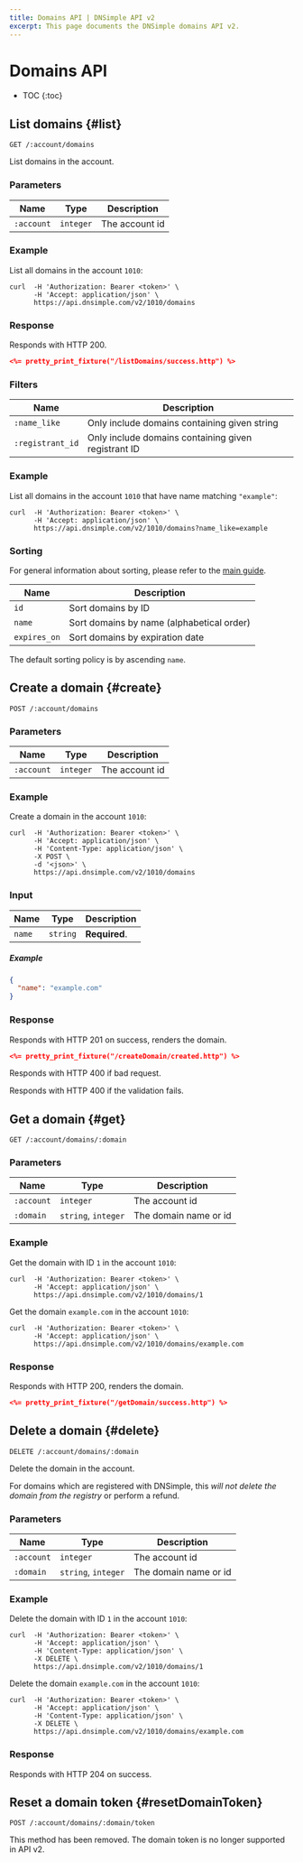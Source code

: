 ```yaml
---
title: Domains API | DNSimple API v2
excerpt: This page documents the DNSimple domains API v2.
---
```


# Domains API

* TOC
{:toc}


## List domains {#list}

    GET /:account/domains

List domains in the account.

### Parameters

Name | Type | Description
-----|------|------------
`:account` | `integer` | The account id

### Example

List all domains in the account `1010`:

    curl  -H 'Authorization: Bearer <token>' \
          -H 'Accept: application/json' \
          https://api.dnsimple.com/v2/1010/domains

### Response

Responds with HTTP 200.

~~~json
<%= pretty_print_fixture("/listDomains/success.http") %>
~~~

### Filters

Name | Description
-----|------------
`:name_like` | Only include domains containing given string
`:registrant_id` | Only include domains containing given registrant ID

### Example

List all domains in the account `1010` that have name matching `"example"`:

    curl  -H 'Authorization: Bearer <token>' \
          -H 'Accept: application/json' \
          https://api.dnsimple.com/v2/1010/domains?name_like=example

### Sorting

For general information about sorting, please refer to the [main guide](/v2/#sorting).

Name | Description
-----|------------
`id` | Sort domains by ID
`name` | Sort domains by name (alphabetical order)
`expires_on` | Sort domains by expiration date

The default sorting policy is by ascending `name`.


## Create a domain {#create}

    POST /:account/domains

### Parameters

Name | Type | Description
-----|------|------------
`:account` | `integer` | The account id

### Example

Create a domain in the account `1010`:

    curl  -H 'Authorization: Bearer <token>' \
          -H 'Accept: application/json' \
          -H 'Content-Type: application/json' \
          -X POST \
          -d '<json>' \
          https://api.dnsimple.com/v2/1010/domains

### Input

Name | Type | Description
-----|------|------------
`name` | `string` | **Required**.

##### Example

~~~json
{
  "name": "example.com"
}
~~~

### Response

Responds with HTTP 201 on success, renders the domain.

~~~json
<%= pretty_print_fixture("/createDomain/created.http") %>
~~~

Responds with HTTP 400 if bad request.

Responds with HTTP 400 if the validation fails.


## Get a domain {#get}

    GET /:account/domains/:domain

### Parameters

Name | Type | Description
-----|------|------------
`:account` | `integer` | The account id
`:domain` | `string`, `integer` | The domain name or id

### Example

Get the domain with ID `1` in the account `1010`:

    curl  -H 'Authorization: Bearer <token>' \
          -H 'Accept: application/json' \
          https://api.dnsimple.com/v2/1010/domains/1

Get the domain `example.com` in the account `1010`:

    curl  -H 'Authorization: Bearer <token>' \
          -H 'Accept: application/json' \
          https://api.dnsimple.com/v2/1010/domains/example.com

### Response

Responds with HTTP 200, renders the domain.

~~~json
<%= pretty_print_fixture("/getDomain/success.http") %>
~~~


## Delete a domain {#delete}

    DELETE /:account/domains/:domain

Delete the domain in the account.

For domains which are registered with DNSimple, this *will not delete the domain from the registry* or perform a refund.

### Parameters

Name | Type | Description
-----|------|------------
`:account` | `integer` | The account id
`:domain` | `string`, `integer` | The domain name or id

### Example

Delete the domain with ID `1` in the account `1010`:

    curl  -H 'Authorization: Bearer <token>' \
          -H 'Accept: application/json' \
          -H 'Content-Type: application/json' \
          -X DELETE \
          https://api.dnsimple.com/v2/1010/domains/1

Delete the domain `example.com` in the account `1010`:

    curl  -H 'Authorization: Bearer <token>' \
          -H 'Accept: application/json' \
          -H 'Content-Type: application/json' \
          -X DELETE \
          https://api.dnsimple.com/v2/1010/domains/example.com

### Response

Responds with HTTP 204 on success.


## Reset a domain token {#resetDomainToken}

~~~
POST /:account/domains/:domain/token
~~~

<warning>
This method has been removed. The domain token is no longer supported in API v2.
</warning>
